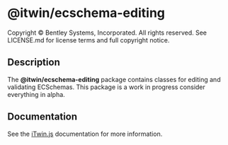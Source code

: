 # @itwin/ecschema-editing

Copyright © Bentley Systems, Incorporated. All rights reserved. See LICENSE.md for license terms and full copyright notice.

## Description

The __@itwin/ecschema-editing__ package contains classes for editing and validating ECSchemas.  This package is a work in progress consider everything in alpha.

## Documentation

See the [iTwin.js](https://www.itwinjs.org) documentation for more information.
